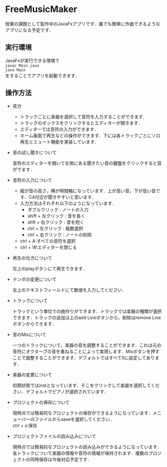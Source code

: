 # FreeMusicMaker

授業の課題として製作中のJavaFxアプリです．誰でも簡単に作曲できるようなアプリになる予定です．

## 実行環境

JavaFxが実行できる環境で  
```javac Main.java```  
```java Main```  
をすることでアプリを起動できます．

## 操作方法

* 見方
  * トラックごとに楽器を選択して音符を入力することができます．
  * トラックのボックスをクリックするとエディターが開きます．
  * エディターでは音符の入力ができます．
  * ホーム画面で再生などの操作ができます．下には各トラックごとにソロ再生とミュート機能を実装しています．

* 音の試し聞きについて

  音符のエディターを開いて左側にある聞きたい音の鍵盤をクリックすると音がでます．

* 音符の入力について
  * 縦が音の高さ，横が時間軸になっています．上が高い音，下が低い音です．C4付近が聞きやすいと思います．
  * 入力方法はそれぞれ以下のようになっています．
    * ダブルクリック : ノートの入力
    * shift + 左クリック : 音を長く
    * shft + 右クリック : 音を短く
    * ctrl + 左クリック : 複数選択
    * ctrl + 右クリック : ノートの削除
  * ctrl + A:すべての音符を選択
  * ctrl + W:エディターを閉じる

* 再生の仕方について

   左上のplayボタンにて再生できます．

* テンポの変更について

  左上のテキストフィールドにて数値を入力してください．

* トラックについて

  トラックという単位での曲作りができます．トラックでは楽器の種類が選択できます．トラックの追加は上のadd Lineボタンから，削除はremove Lineボタンからできます．

* 音のMixについて

  一つのトラックについて，楽器の音を調整することができます．これは元の音符にオクターブの音を重ねることによって実現します．Mixボタンを押すことで調整することができます．デフォルトではすべて0に設定してあります．

* 楽器の変更について

  初期状態ではinstとなっています．そこをクリックして楽器を選択してください．デフォルトでピアノが選択されています．

* プロジェクトの保存について

  現時点では簡易的なプロジェクトの保存ができるようになっています．メニューバーのファイルからsaveを選択してください．  
  ctrl + s:保存

* プロジェクトファイルの読み込みについて

  現時点では簡易的なプロジェクトの読み込みができるようになっています．各トラックについて楽器の情報や音符の情報が保持されます．複数のプロジェクトの同時保存は今後対応予定です．
